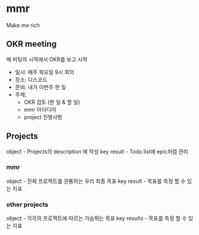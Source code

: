 # mmr
Make me rich

## OKR meeting
매 미팅의 시작에서 OKR를 보고 시작

- 일시: 매주 화요일 9시 회의
- 장소: 디스코드
- 준비: 내가 이번주 한 일
- 주제:
  - OKR 검토 (한 일 & 할 일)
  - mmr 아이디어
  - project 진행사항


## Projects
object - Projects의 description 에 작성
key result - Todo list에 epic처럼 관리

### mmr
object - 전체 프로젝트를 관통하는 우리 최종 목표
key result - 목표를 측정 할 수 있는 지표
 
### other projects
object - 각각의 프로젝트에 따르는 가슴뛰는 목표
key results - 목표를 측정 할 수 있는 지표

